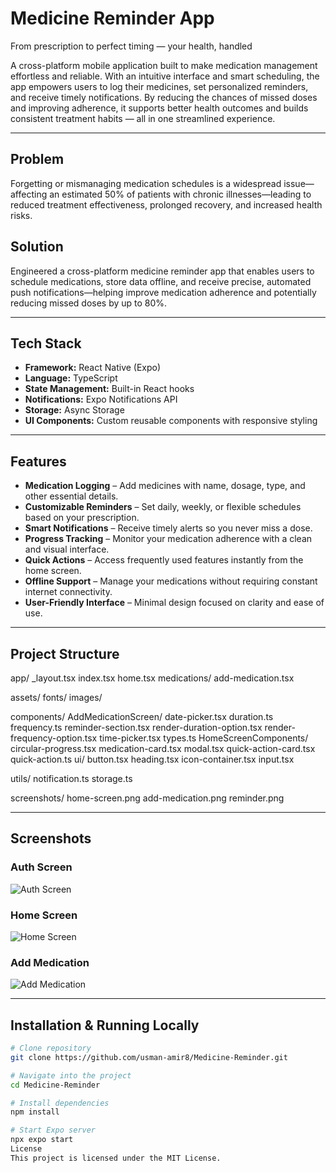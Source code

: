 # Medicine Reminder App

From prescription to perfect timing — your health, handled  

A cross-platform mobile application built to make medication management effortless and reliable. With an intuitive interface and smart scheduling, the app empowers users to log their medicines, set personalized reminders, and receive timely notifications. By reducing the chances of missed doses and improving adherence, it supports better health outcomes and builds consistent treatment habits — all in one streamlined experience.


---

## Problem
Forgetting or mismanaging medication schedules is a widespread issue—affecting an estimated 50% of patients with chronic illnesses—leading to reduced treatment effectiveness, prolonged recovery, and increased health risks.

## Solution
Engineered a cross-platform medicine reminder app that enables users to schedule medications, store data offline, and receive precise, automated push notifications—helping improve medication adherence and potentially reducing missed doses by up to 80%.

---

## Tech Stack
- **Framework:** React Native (Expo)
- **Language:** TypeScript
- **State Management:** Built-in React hooks
- **Notifications:** Expo Notifications API
- **Storage:** Async Storage
- **UI Components:** Custom reusable components with responsive styling

---

## Features
- **Medication Logging** – Add medicines with name, dosage, type, and other essential details.  
- **Customizable Reminders** – Set daily, weekly, or flexible schedules based on your prescription.  
- **Smart Notifications** – Receive timely alerts so you never miss a dose.  
- **Progress Tracking** – Monitor your medication adherence with a clean and visual interface.  
- **Quick Actions** – Access frequently used features instantly from the home screen.  
- **Offline Support** – Manage your medications without requiring constant internet connectivity.  
- **User-Friendly Interface** – Minimal design focused on clarity and ease of use.


---

## Project Structure
app/
_layout.tsx
index.tsx
home.tsx
medications/
add-medication.tsx

assets/
fonts/
images/

components/
AddMedicationScreen/
date-picker.tsx
duration.ts
frequency.ts
reminder-section.tsx
render-duration-option.tsx
render-frequency-option.tsx
time-picker.tsx
types.ts
HomeScreenComponents/
circular-progress.tsx
medication-card.tsx
modal.tsx
quick-action-card.tsx
quick-action.ts
ui/
button.tsx
heading.tsx
icon-container.tsx
input.tsx

utils/
notification.ts
storage.ts

screenshots/
home-screen.png
add-medication.png
reminder.png



---

## Screenshots

### Auth Screen
![Auth Screen](https://github.com/usman-amir8/Medicine-Reminder/blob/main/screenshots/auth-screen.jpeg?raw=true)

### Home Screen
![Home Screen](https://github.com/usman-amir8/Medicine-Reminder/blob/main/screenshots/home-screen.jpeg?raw=true)

### Add Medication
![Add Medication](https://github.com/usman-amir8/Medicine-Reminder/blob/main/screenshots/add-medication-screen.jpeg?raw=true)



---

## Installation & Running Locally
```bash
# Clone repository
git clone https://github.com/usman-amir8/Medicine-Reminder.git

# Navigate into the project
cd Medicine-Reminder

# Install dependencies
npm install

# Start Expo server
npx expo start
License
This project is licensed under the MIT License.
